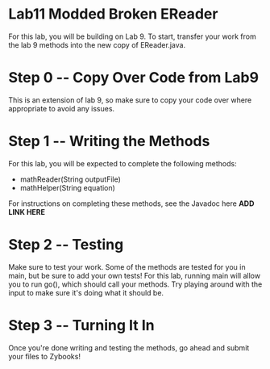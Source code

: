 # Lab11 Modded Broken EReader
For this lab, you will be building on Lab 9. To start, transfer your work from the lab 9 methods into the new copy of EReader.java.

# Step 0 -- Copy Over Code from Lab9
This is an extension of lab 9, so make sure to copy your code over where appropriate to avoid any issues.

# Step 1 -- Writing the Methods
For this lab, you will be expected to complete the following methods:
- mathReader(String outputFile)
- mathHelper(String equation)

For instructions on completing these methods, see the Javadoc here **ADD LINK HERE**

# Step 2 -- Testing
Make sure to test your work. Some of the methods are tested for you in main, but be sure to add your own tests!
For this lab, running main will allow you to run go(), which should call your methods. Try playing around with the input to make sure it's doing what it should be.

# Step 3 -- Turning It In
Once you're done writing and testing the methods, go ahead and submit your files to Zybooks!
